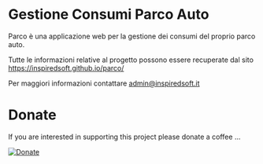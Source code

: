 # Gestione Consumi Parco Auto

Parco è una applicazione web per la gestione dei consumi del proprio parco auto.

Tutte le informazioni relative al progetto possono essere recuperate dal sito https://inspiredsoft.github.io/parco/

Per maggiori informazioni contattare admin@inspiredsoft.it

# Donate
If you are interested in supporting this project please donate a coffee ...

[![Donate](https://img.shields.io/badge/Donate-PayPal-green.svg)](https://www.paypal.com/cgi-bin/webscr?cmd=_s-xclick&hosted_button_id=SSF38JPQXNKWC)
